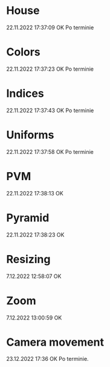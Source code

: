 # House

22.11.2022 17:37:09 OK
Po terminie

# Colors

22.11.2022 17:37:23 OK
Po terminie

# Indices

22.11.2022 17:37:43 OK
Po terminie


# Uniforms

22.11.2022 17:37:58 OK
Po terminie

# PVM

22.11.2022 17:38:13 OK

# Pyramid

22.11.2022 17:38:23 OK

# Resizing

7.12.2022 12:58:07 OK

# Zoom

7.12.2022 13:00:59 OK

# Camera movement

23.12.2022 17:36 OK
Po terminie. 

